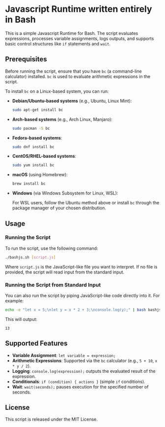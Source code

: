 # Javascript Runtime written entirely in Bash

This is a simple Javascript Runtime for Bash. The script evaluates expressions, processes variable assignments, logs outputs, and supports basic control structures like `if` statements and `wait`.

## Prerequisites

Before running the script, ensure that you have `bc` (a command-line calculator) installed. `bc` is used to evaluate arithmetic expressions in the script.

To install `bc` on a Linux-based system, you can run:

- **Debian/Ubuntu-based systems** (e.g., Ubuntu, Linux Mint):

    ```bash
    sudo apt-get install bc
    ```

- **Arch-based systems** (e.g., Arch Linux, Manjaro):

    ```bash
    sudo pacman -S bc
    ```

- **Fedora-based systems**:

    ```bash
    sudo dnf install bc
    ```

- **CentOS/RHEL-based systems**:

    ```bash
    sudo yum install bc
    ```

- **macOS** (using Homebrew):

    ```bash
    brew install bc
    ```

- **Windows** (via Windows Subsystem for Linux, WSL):

    For WSL users, follow the Ubuntu method above or install `bc` through the package manager of your chosen distribution.

## Usage

### Running the Script

To run the script, use the following command:

```bash
./bashjs.sh [script.js]
```

Where `script.js` is the JavaScript-like file you want to interpret. If no file is provided, the script will read input from the standard input.

### Running the Script from Standard Input

You can also run the script by piping JavaScript-like code directly into it. For example:

```bash
echo -e "let x = 5;\nlet y = x * 2 + 3;\nconsole.log(y);" | bash bashjs.sh
```

This will output:

```
13
```

## Supported Features

- **Variable Assignment**: `let variable = expression;`
- **Arithmetic Expressions**: Supported via the `bc` calculator (e.g., `5 + 10`, `x * y / 2`).
- **Logging**: `console.log(expression);` outputs the evaluated result of the expression.
- **Conditionals**: `if (condition) { actions }` (simple `if` conditions).
- **Wait**: `wait(seconds);` pauses execution for the specified number of seconds.

## License

This script is released under the MIT License.